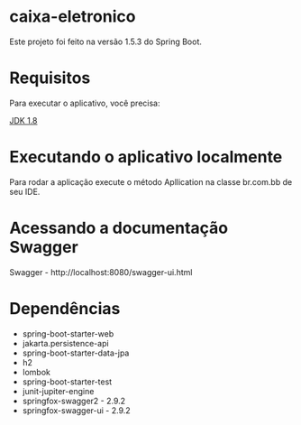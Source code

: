 # caixa-eletronico

Este projeto foi feito na versão 1.5.3 do Spring Boot.

# Requisitos
Para executar o aplicativo, você precisa:

[JDK 1.8](https://www.oracle.com/java/technologies/javase/javase8u211-later-archive-downloads.html)

# Executando o aplicativo localmente
Para rodar a aplicação execute o método Apllication na classe br.com.bb de seu IDE.

# Acessando a documentação Swagger
Swagger - http://localhost:8080/swagger-ui.html

# Dependências
- spring-boot-starter-web
- jakarta.persistence-api
- spring-boot-starter-data-jpa
- h2
- lombok
- spring-boot-starter-test
- junit-jupiter-engine
- springfox-swagger2 - 2.9.2
- springfox-swagger-ui - 2.9.2
